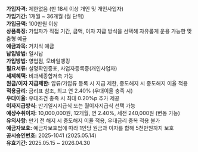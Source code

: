 **가입자격:** 제한없음 (만 18세 이상 개인 및 개인사업자)  
**가입기간:** 1개월 ~ 36개월 (월 단위)  
**가입금액:** 100만원 이상  
**상품특징:** 가입자가 직접 기간, 금액, 이자 지급 방식을 선택해 자유롭게 운용 가능한 맞춤형 예금  
**예금과목:** 거치식 예금  
**납입방법:** 일시납  
**가입방법:** 영업점, 모바일뱅킹  
**필요서류:** 실명확인증표, 사업자등록증(개인사업자)  
**세제혜택:** 비과세종합저축 가능  
**원금/이자 지급제한:** 압류/가압류 등록 시 지급 제한, 중도해지 시 중도해지 이율 적용  
**적용금리:** 금리표 참조, 최고 연 2.40% (우대이율 충족 시)  
**우대이율:** 우대조건 충족 시 최대 0.20%p 추가 제공  
**이자지급방식:** 만기일시지급식 또는 월이자지급식 선택 가능  
**예상수취이자:** 10,000,000원, 12개월, 연 2.40%, 세전 240,000원 (변동 가능)  
**유의사항:** 만기 전 해지 시 중도해지 이율 적용, 우대금리 중복 적용 불가  
**예금자보호:** 예금자보호법에 따라 1인당 원금과 이자를 합해 5천만원까지 보호  
**공시승인번호:** 2025-1041 (2025.05.14)  
**유효기간:** 2025.05.15 ~ 2026.04.30